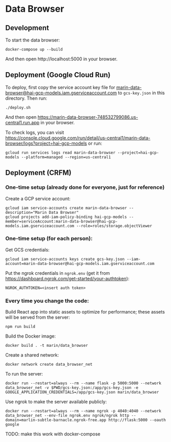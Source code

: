# Data Browser

## Development

To start the data browser:

    docker-compose up --build

And then open http://localhost:5000 in your browser.

## Deployment (Google Cloud Run)

To deploy, first copy the service account key file for marin-data-browser@hai-gcp-models.iam.gserviceaccount.com to `gcs-key.json` in this directory. Then run:

    ./deploy.sh

And then open https://marin-data-browser-748532799086.us-central1.run.app in your browser.

To check logs, you can visit https://console.cloud.google.com/run/detail/us-central1/marin-data-browser/logs?project=hai-gcp-models or run:

    gcloud run services logs read marin-data-browser --project=hai-gcp-models --platform=managed --region=us-central1


## Deployment (CRFM)

### One-time setup (already done for everyone, just for reference)

Create a GCP service account:

    gcloud iam service-accounts create marin-data-browser --description="Marin Data Browser"
    gcloud projects add-iam-policy-binding hai-gcp-models --member=serviceAccount:marin-data-browser@hai-gcp-models.iam.gserviceaccount.com --role=roles/storage.objectViewer

### One-time setup (for each person):

Get GCS credentials:

    gcloud iam service-accounts keys create gcs-key.json --iam-account=marin-data-browser@hai-gcp-models.iam.gserviceaccount.com

Put the ngrok credentials in `ngrok.env` (get it from https://dashboard.ngrok.com/get-started/your-authtoken):

    NGROK_AUTHTOKEN=<insert auth token>

### Every time you change the code:

Build React app into static assets to optimize for performance; these assets
will be served from the server:

    npm run build

Build the Docker image:

    docker build . -t marin/data_browser

Create a shared network:

    docker network create data_browser_net

To run the server:

    docker run --restart=always --rm --name flask -p 5000:5000 --network data_browser_net -v $PWD/gcs-key.json:/app/gcs-key.json -e GOOGLE_APPLICATION_CREDENTIALS=/app/gcs-key.json marin/data_browser

Use ngrok to make the server available publicly:

    docker run --restart=always --rm --name ngrok -p 4040:4040 --network data_browser_net --env-file ngrok.env ngrok/ngrok http --domain=marlin-subtle-barnacle.ngrok-free.app http://flask:5000 --oauth google

TODO: make this work with docker-compose
